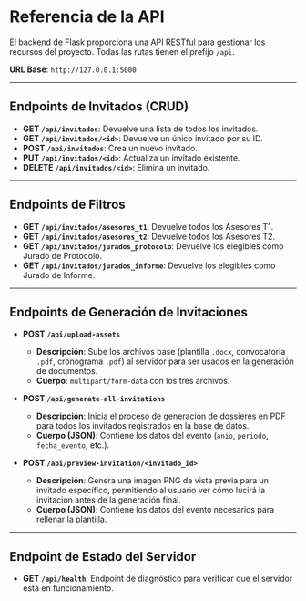 # Referencia de la API

El backend de Flask proporciona una API RESTful para gestionar los recursos del proyecto. Todas las rutas tienen el prefijo `/api`.

**URL Base**: `http://127.0.0.1:5000`

---

## Endpoints de Invitados (CRUD)

-   **GET `/api/invitados`**: Devuelve una lista de todos los invitados.
-   **GET `/api/invitados/<id>`**: Devuelve un único invitado por su ID.
-   **POST `/api/invitados`**: Crea un nuevo invitado.
-   **PUT `/api/invitados/<id>`**: Actualiza un invitado existente.
-   **DELETE `/api/invitados/<id>`**: Elimina un invitado.

---

## Endpoints de Filtros

-   **GET `/api/invitados/asesores_t1`**: Devuelve todos los Asesores T1.
-   **GET `/api/invitados/asesores_t2`**: Devuelve todos los Asesores T2.
-   **GET `/api/invitados/jurados_protocolo`**: Devuelve los elegibles como Jurado de Protocolo.
-   **GET `/api/invitados/jurados_informe`**: Devuelve los elegibles como Jurado de Informe.

---

## Endpoints de Generación de Invitaciones

-   **POST `/api/upload-assets`**
    -   **Descripción**: Sube los archivos base (plantilla `.docx`, convocatoria `.pdf`, cronograma `.pdf`) al servidor para ser usados en la generación de documentos.
    -   **Cuerpo**: `multipart/form-data` con los tres archivos.

-   **POST `/api/generate-all-invitations`**
    -   **Descripción**: Inicia el proceso de generación de dossieres en PDF para todos los invitados registrados en la base de datos.
    -   **Cuerpo (JSON)**: Contiene los datos del evento (`anio`, `periodo`, `fecha_evento`, etc.).

-   **POST `/api/preview-invitation/<invitado_id>`**
    -   **Descripción**: Genera una imagen PNG de vista previa para un invitado específico, permitiendo al usuario ver cómo lucirá la invitación antes de la generación final.
    -   **Cuerpo (JSON)**: Contiene los datos del evento necesarios para rellenar la plantilla.

---

## Endpoint de Estado del Servidor

-   **GET `/api/health`**: Endpoint de diagnóstico para verificar que el servidor está en funcionamiento.
